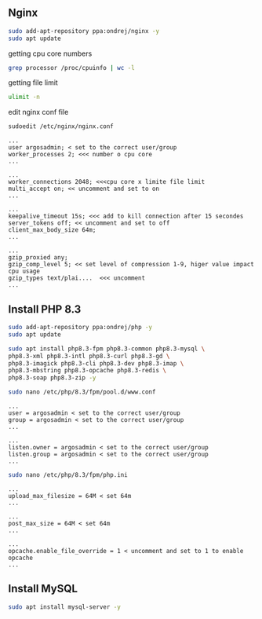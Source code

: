 
## Nginx


```bash
sudo add-apt-repository ppa:ondrej/nginx -y
sudo apt update
```

getting cpu core numbers

```bash
grep processor /proc/cpuinfo | wc -l
```

getting file limit
```bash
ulimit -n
```


edit nginx conf file 
```bash
sudoedit /etc/nginx/nginx.conf
```

```
...
user argosadmin; < set to the correct user/group
worker_processes 2; <<< number o cpu core
...

...
worker_connections 2048; <<<cpu core x limite file limit
multi_accept on; << uncomment and set to on
...

...
keepalive_timeout 15s; <<< add to kill connection after 15 secondes
server_tokens off; << uncomment and set to off
client_max_body_size 64m;
...

...
gzip_proxied any;
gzip_comp_level 5; << set level of compression 1-9, higer value impact cpu usage
gzip_types text/plai....  <<< uncomment 
...

```


## Install PHP 8.3

```bash
sudo add-apt-repository ppa:ondrej/php -y
sudo apt update
```

```bash
sudo apt install php8.3-fpm php8.3-common php8.3-mysql \
php8.3-xml php8.3-intl php8.3-curl php8.3-gd \
php8.3-imagick php8.3-cli php8.3-dev php8.3-imap \
php8.3-mbstring php8.3-opcache php8.3-redis \
php8.3-soap php8.3-zip -y
```


```bash
sudo nano /etc/php/8.3/fpm/pool.d/www.conf
```

```
...
user = argosadmin < set to the correct user/group
group = argosadmin < set to the correct user/group
...

...
listen.owner = argosadmin < set to the correct user/group
listen.group = argosadmin < set to the correct user/group
...
```


```bash
sudo nano /etc/php/8.3/fpm/php.ini
```

```
...
upload_max_filesize = 64M < set 64m
...

...
post_max_size = 64M < set 64m
...

...
opcache.enable_file_override = 1 < uncomment and set to 1 to enable opcache
...
```


## Install MySQL

```bash
sudo apt install mysql-server -y
```


